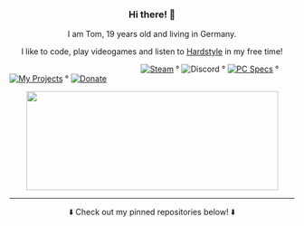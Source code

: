 <h3 align="center">Hi there! 👋</h3>  

<p align="center">I am Tom, 19 years old and living in Germany.</p>   
<p align="center">I like to code, play videogames and listen to <a href="https://open.spotify.com/playlist/4Et1j6y5Tx8AvkcLEku2Yl?si=Yfgdz1TgTPGAYF_yS3tPpg">Hardstyle</a> in my free time!</p>   

&nbsp;&nbsp;&nbsp;&nbsp;&nbsp;&nbsp;&nbsp;&nbsp;&nbsp;&nbsp;&nbsp;&nbsp;&nbsp;&nbsp;&nbsp;&nbsp;&nbsp;&nbsp;&nbsp;&nbsp;&nbsp;&nbsp;&nbsp;&nbsp;&nbsp;&nbsp;&nbsp;&nbsp;&nbsp;&nbsp;&nbsp;&nbsp;&nbsp;&nbsp;&nbsp;&nbsp;&nbsp;&nbsp;&nbsp;&nbsp;&nbsp;&nbsp;&nbsp;&nbsp;&nbsp;&nbsp;&nbsp;&nbsp;&nbsp;&nbsp;&nbsp;&nbsp;&nbsp;&nbsp;&nbsp;&nbsp;&nbsp;&nbsp;
[![Steam](https://img.shields.io/badge/Steam-blue)](https://steamcommunity.com/id/3urobeat) °
![Discord](https://img.shields.io/badge/-3urobeat%230975-blueviolet) °
[![PC Specs](https://img.shields.io/badge/PC%20Specs-success)](https://gist.github.com/HerrEurobeat/d8bf8c3e538b78db31cbf0f16a18ccba) °
[![My Projects](https://img.shields.io/badge/%20My%20Projects%20-blueviolet)](https://github.com/users/HerrEurobeat/projects/1) °
[![Donate](https://img.shields.io/badge/PayPal-blue)](https://paypal.me/3urobeat)

<p align="center">
  <img width="445" height="175" src="https://github-readme-stats.vercel.app/api?username=herreurobeat&show_icons=true&title_color=fff&icon_color=79ff97&text_color=9f9f9f&bg_color=151515"> 
</p>
  
---
<p align="center">⬇️ Check out my pinned repositories below! ⬇️</p>
